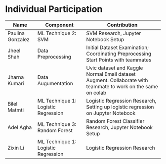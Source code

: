 # Individual Participation

| Name             | Component                              | Contribution                                                                          |
| ---------------- | -------------------------------------- | ------------------------------------------------------------------------------------- |
| Paulina Gonzalez | ML Technique 2: SVM                    | SVM Research, Jupyter Notebook Setup                                                  |
| Jheel Shah       | Data Preprocessing                     | Initial Dataset Examination; Coordinating Preprocessing Start Points with teammates   |
| Jharna Kumari  | Data Augumentation                       | Uvic dataset and Kaggle Normal Email dataset Augment. Collaborate with teammate to work on the same on colab  |
| Bilel Matmti     | ML Technique 1: Logistic Regression    | Logistic Regression Research, Setting up logistic regression on Jupyter Notebook      |       
| Adel Agha     | ML Technique 3: Random Forest             | Random Forest Classifier Research, Jupyter Notebook Setup                             |
| Zixin Li         | ML Technique 1: Logistic Regression    | Logistic Regression Research                                                          |

